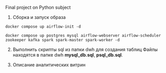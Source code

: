 Final project on Python subject

1. Сборка и запуск образа 
```commandline
docker compose up airflow-init -d
```
```commandline
docker compose up postgres mysql airflow-webserver airflow-scheduler zookeeper kafka spark spark-master spark-worker -d
```
2. Выполнить скрипты sql из папки dwh для создания таблиц
Файлы находятся в папке dwh **mysql_db.sql**, **psql_db.sql**.
  
3. Описание аналитических витрин


